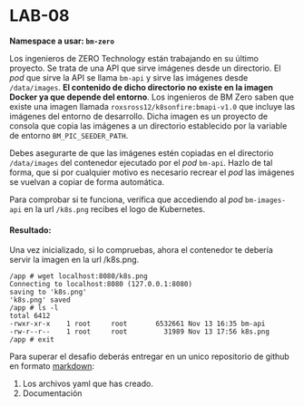 # LAB-08

**Namespace a usar: `bm-zero`**

Los ingenieros de ZERO Technology están trabajando en su último proyecto. Se trata de una API que sirve imágenes desde un directorio. El _pod_ que sirve la API se llama `bm-api` y sirve las imágenes desde `/data/images`. **El contenido de dicho directorio no existe en la imagen Docker ya que depende del entorno**. Los ingenieros de BM Zero saben que existe una imagen llamada `roxsross12/k8sonfire:bmapi-v1.0` que incluye las imágenes del entorno de desarrollo. Dicha imagen es un proyecto de consola que copia las imágenes a un directorio establecido por la variable de entorno `BM_PIC_SEEDER_PATH`.

Debes asegurarte de que las imágenes estén copiadas en el directorio `/data/images` del contenedor ejecutado por el _pod_ `bm-api`. Hazlo de tal forma, que si por cualquier motivo es necesario recrear el _pod_ las imágenes se vuelvan a copiar de forma automática.

Para comprobar si te funciona, verifica que accediendo al _pod_ `bm-images-api` en la url `/k8s.png` recibes el logo de Kubernetes.


#### Resultado:

Una vez inicializado, si lo compruebas, ahora el contenedor te debería servir la imagen en la url /k8s.png.


```
/app # wget localhost:8080/k8s.png
Connecting to localhost:8080 (127.0.0.1:8080)
saving to 'k8s.png'
'k8s.png' saved
/app # ls -l
total 6412
-rwxr-xr-x    1 root     root       6532661 Nov 13 16:35 bm-api
-rw-r--r--    1 root     root         31989 Nov 13 17:56 k8s.png
/app # exit

```

Para superar el desafio deberás entregar en un unico repositorio de github en formato [markdown](https://docs.github.com/es/get-started/writing-on-github/getting-started-with-writing-and-formatting-on-github/basic-writing-and-formatting-syntax):

1. Los archivos yaml que has creado.
2. Documentación